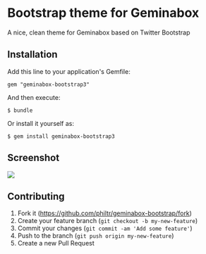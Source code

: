 # Bootstrap theme for Geminabox

A nice, clean theme for Geminabox based on Twitter Bootstrap

## Installation

Add this line to your application's Gemfile:

    gem "geminabox-bootstrap3"

And then execute:

    $ bundle

Or install it yourself as:

    $ gem install geminabox-bootstrap3

## Screenshot

![](http://ovenbits.philtr.net.s3.amazonaws.com/geminabox-bootstrap/screenshot.png)

## Contributing

1. Fork it (<https://github.com/philtr/geminabox-bootstrap/fork>)
2. Create your feature branch (`git checkout -b my-new-feature`)
3. Commit your changes (`git commit -am 'Add some feature'`)
4. Push to the branch (`git push origin my-new-feature`)
5. Create a new Pull Request
